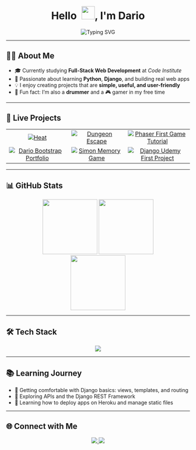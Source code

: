 <h1 align="center">Hello &nbsp;<img src="https://media.giphy.com/media/hvRJCLFzcasrR4ia7z/giphy.gif" width="36">, I'm Dario</h1>

<p align="center">
<img src="https://readme-typing-svg.herokuapp.com?font=Fira+Code&pause=1000&color=00bfff&center=true&vCenter=true&width=435&lines=Full-Stack+Developer+Student" alt="Typing SVG" />
</p>

---

## 👨‍💻 About Me  
- 🎓 Currently studying **Full-Stack Web Development** at *Code Institute*  
- 🐍 Passionate about learning **Python**, **Django**, and building real web apps  
- 💡 I enjoy creating projects that are **simple, useful, and user-friendly**  
- 🥁 Fun fact: I’m also a **drummer** and a 🎮 gamer in my free time  

---

## 🚀 Live Projects  

<table align="center">
  <tr>
    <td align="center">
      <a href="https://github.com/Drake-Designer/Heat" target="_blank">
        <img src="https://bentos.jkominovic.dev/api/v1/bento-cards?url=https://github.com/Drake-Designer/Heat&subtitle=Heat&size=square" alt="Heat" />
      </a>
    </td>
    <td align="center">
      <a href="https://github.com/Drake-Designer/Dungeon-Escape" target="_blank">
        <img src="https://bentos.jkominovic.dev/api/v1/bento-cards?url=https://github.com/Drake-Designer/Dungeon-Escape&subtitle=Dungeon+Escape&size=square" alt="Dungeon Escape" />
      </a>
    </td>
    <td align="center">
      <a href="https://github.com/Drake-Designer/Phaser-First-Game-Tutorial" target="_blank">
        <img src="https://bentos.jkominovic.dev/api/v1/bento-cards?url=https://github.com/Drake-Designer/Phaser-First-Game-Tutorial&subtitle=Phaser+First+Game&size=square" alt="Phaser First Game Tutorial" />
      </a>
    </td>
  </tr>
  <tr>
    <td align="center">
      <a href="https://github.com/Drake-Designer/Dario-Bootstrap-Portfolio" target="_blank">
        <img src="https://bentos.jkominovic.dev/api/v1/bento-cards?url=https://github.com/Drake-Designer/Dario-Bootstrap-Portfolio&subtitle=Bootstrap+Portfolio&size=square" alt="Dario Bootstrap Portfolio" />
      </a>
    </td>
    <td align="center">
      <a href="https://github.com/Drake-Designer/Simon-Memory-Game" target="_blank">
        <img src="https://bentos.jkominovic.dev/api/v1/bento-cards?url=https://github.com/Drake-Designer/Simon-Memory-Game&subtitle=Simon+Memory+Game&size=square" alt="Simon Memory Game" />
      </a>
    </td>
    <td align="center">
      <a href="https://github.com/Drake-Designer/Django-Udemy-First_Project" target="_blank">
        <img src="https://bentos.jkominovic.dev/api/v1/bento-cards?url=https://github.com/Drake-Designer/Django-Udemy-First_Project&subtitle=Django+First+Project&size=square" alt="Django Udemy First Project" />
      </a>
    </td>
  </tr>
</table>

---

## 📊 GitHub Stats
<div align="center">
  <img src="https://github-readme-stats.vercel.app/api?username=Drake-Designer&show_icons=true&theme=tokyonight" height="150" />
  <img src="https://github-readme-stats.vercel.app/api/top-langs/?username=Drake-Designer&layout=compact&theme=tokyonight" height="150" />
  <br>
  <img src="https://streak-stats.demolab.com?user=Drake-Designer&theme=tokyonight" height="150" />
</div>

---

## 🛠️ Tech Stack
<div align="center">
  <img src="https://skillicons.dev/icons?i=python,django,html,css,js,git,github,vscode,heroku" />
</div>

---

## 📚 Learning Journey
- 🔹 Getting comfortable with Django basics: views, templates, and routing  
- 🔹 Exploring APIs and the Django REST Framework  
- 🔹 Learning how to deploy apps on Heroku and manage static files  

---

## 🌐 Connect with Me
<div align="center">
  <a href="https://github.com/Drake-Designer">
    <img src="https://img.shields.io/badge/GitHub-Drake--Designer-181717?style=for-the-badge&logo=github" />
  </a>
  <a href="https://www.linkedin.com/in/dario-costarelli/" target="_blank">
    <img src="https://img.shields.io/badge/LinkedIn-Dario%20Costarelli-blue?style=for-the-badge&logo=linkedin" />
  </a>
</div>
